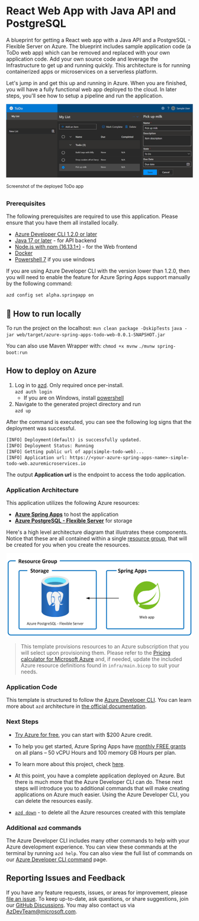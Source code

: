 
# React Web App with Java API and PostgreSQL

A blueprint for getting a React web app with a Java API and a PostgreSQL - Flexible Server on Azure. The blueprint includes sample application code (a ToDo web app) which can be removed and replaced with your own application code. Add your own source code and leverage the Infrastructure to get up and running quickly. This architecture is for running containerized apps or microservices on a serverless platform.

Let's jump in and get this up and running in Azure. When you are finished, you will have a fully functional web app deployed to the cloud. In later steps, you'll see how to setup a pipeline and run the application.

!["Screenshot of deployed ToDo app"](assets/web.png)

<sup>Screenshot of the deployed ToDo app</sup>

### Prerequisites

The following prerequisites are required to use this application. Please ensure that you have them all installed locally.

- [Azure Developer CLI 1.2.0 or later](https://aka.ms/azd-install)
- [Java 17 or later](https://learn.microsoft.com/en-us/java/openjdk/install) - for API backend
- [Node.js with npm (16.13.1+)](https://nodejs.org/) - for the Web frontend
- [Docker](https://docs.docker.com/get-docker/)
- [Powershell 7](https://learn.microsoft.com/powershell/scripting/install/installing-powershell-on-windows?view=powershell-7.3) if you use windows

If you are using Azure Developer CLI with the version lower than 1.2.0, then you will need to enable the feature for Azure Spring Apps support manually by the following command:
```bash
azd config set alpha.springapp on
```

## 🚁 How to run locally
To run the project on the localhost:
`mvn clean package -DskipTests`
`java -jar web/target/azure-spring-apps-todo-web-0.0.1-SNAPSHOT.jar`

You can also use Maven Wrapper with:
`chmod +x mvnw`
`./mvnw spring-boot:run`

## How to deploy on Azure
1. Log in to [azd](https://aka.ms/azd-install). Only required once per-install.
</br> `azd auth login`
    * If you are on Windows, install [powershell](https://learn.microsoft.com/powershell/scripting/install/installing-powershell-on-windows)
1. Navigate to the generated project directory and run
</br>`azd up`

  After the command is executed, you can see the following log signs that the deployment was successful.

  ```text
  [INFO] Deployment(default) is successfully updated.
  [INFO] Deployment Status: Running
  [INFO] Getting public url of app(simple-todo-web)...
  [INFO] Application url: https://<your-azure-spring-apps-name>-simple-todo-web.azuremicroservices.io
```

The output **Application url** is the endpoint to access the todo application.

### Application Architecture

This application utilizes the following Azure resources:

- [**Azure Spring Apps**](https://docs.microsoft.com/azure/spring-apps/) to host the application
- [**Azure PostgreSQL - Flexible Server**](https://docs.microsoft.com/azure/postgresql/flexible-server/) for storage

Here's a high level architecture diagram that illustrates these components. Notice that these are all contained within a single [resource group](https://docs.microsoft.com/azure/azure-resource-manager/management/manage-resource-groups-portal), that will be created for you when you create the resources.

!["Application architecture diagram"](assets/resources.png)

> This template provisions resources to an Azure subscription that you will select upon provisioning them. Please refer to the [Pricing calculator for Microsoft Azure](https://azure.microsoft.com/pricing/calculator/) and, if needed, update the included Azure resource definitions found in `infra/main.bicep` to suit your needs.

### Application Code

This template is structured to follow the [Azure Developer CLI](https://aka.ms/azure-dev/overview). You can learn more about `azd` architecture in [the official documentation](https://learn.microsoft.com/azure/developer/azure-developer-cli/make-azd-compatible?pivots=azd-create#understand-the-azd-architecture).

### Next Steps
- [Try Azure for free](https://azure.microsoft.com/en-us/products/spring-apps/#overview), you can start with $200 Azure credit.

- To help you get started, Azure Spring Apps have [monthly FREE grants](https://techcommunity.microsoft.com/t5/apps-on-azure-blog/price-reduction-azure-spring-apps-does-more-costs-less/ba-p/3614058) on all plans – 50 vCPU Hours and 100 memory GB Hours per plan.

- To learn more about this project, check [here](https://learn.microsoft.com/azure/spring-apps/quickstart-deploy-web-app?pivots=sc-standard).

- At this point, you have a complete application deployed on Azure. But there is much more that the Azure Developer CLI can do. These next steps will introduce you to additional commands that will make creating applications on Azure much easier. Using the Azure Developer CLI, you can delete the resources easily.

- [`azd down`](https://learn.microsoft.com/azure/developer/azure-developer-cli/reference#azd-down) - to delete all the Azure resources created with this template


### Additional `azd` commands

The Azure Developer CLI includes many other commands to help with your Azure development experience. You can view these commands at the terminal by running `azd help`. You can also view the full list of commands on our [Azure Developer CLI command](https://aka.ms/azure-dev/ref) page.

## Reporting Issues and Feedback

If you have any feature requests, issues, or areas for improvement, please [file an issue](https://aka.ms/azure-dev/issues). To keep up-to-date, ask questions, or share suggestions, join our [GitHub Discussions](https://aka.ms/azure-dev/discussions). You may also contact us via AzDevTeam@microsoft.com.
